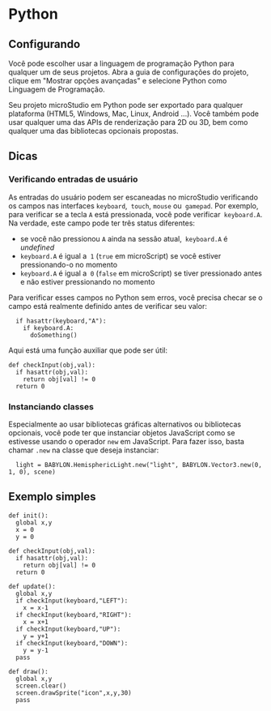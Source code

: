 # Python

## Configurando

Você pode escolher usar a linguagem de programação Python para qualquer um de seus projetos. Abra a guia de configurações do projeto, clique em "Mostrar opções avançadas" e selecione Python como Linguagem de Programação.

Seu projeto microStudio em Python pode ser exportado para qualquer plataforma (HTML5, Windows, Mac, Linux, Android ...). Você também pode usar qualquer uma das APIs de renderização para 2D ou 3D, bem como qualquer uma das bibliotecas opcionais propostas.

## Dicas

### Verificando entradas de usuário

As entradas do usuário podem ser escaneadas no microStudio verificando os campos nas interfaces `keyboard`,` touch`, `mouse` ou` gamepad`. Por exemplo, para verificar se a tecla `A` está pressionada, você pode verificar` keyboard.A`. Na verdade, este campo pode ter três status diferentes:
* se você não pressionou `A` ainda na sessão atual,` keyboard.A` é *undefined*
* `keyboard.A` é igual a` 1` (`true` em microScript) se você estiver pressionando-o no momento
* `keyboard.A` é igual a` 0` (`false` em microScript) se tiver pressionado antes e não estiver pressionando no momento

Para verificar esses campos no Python sem erros, você precisa checar se o campo está realmente definido antes de verificar seu valor:

```
  if hasattr(keyboard,"A"):
    if keyboard.A:
      doSomething()
```

Aqui está uma função auxiliar que pode ser útil: 

```
def checkInput(obj,val):
  if hasattr(obj,val):
    return obj[val] != 0
  return 0
```

### Instanciando classes

Especialmente ao usar bibliotecas gráficas alternativos ou bibliotecas opcionais, você pode ter que instanciar objetos JavaScript como se estivesse usando o operador `new` em JavaScript.
Para fazer isso, basta chamar `.new` na classe que deseja instanciar:

```
  light = BABYLON.HemisphericLight.new("light", BABYLON.Vector3.new(0, 1, 0), scene)
```

## Exemplo simples

```
def init():
  global x,y
  x = 0
  y = 0

def checkInput(obj,val):
  if hasattr(obj,val):
    return obj[val] != 0
  return 0

def update():
  global x,y
  if checkInput(keyboard,"LEFT"):
    x = x-1
  if checkInput(keyboard,"RIGHT"):
    x = x+1
  if checkInput(keyboard,"UP"):
    y = y+1
  if checkInput(keyboard,"DOWN"):
    y = y-1
  pass

def draw():
  global x,y
  screen.clear()
  screen.drawSprite("icon",x,y,30)
  pass
```
